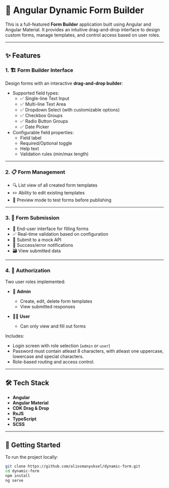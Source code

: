 # 🧩 Angular Dynamic Form Builder

This is a full-featured **Form Builder** application built using Angular and Angular Material. It provides an intuitive drag-and-drop interface to design custom forms, manage templates, and control access based on user roles.

---

## ✨ Features

### 1. 🏗️ Form Builder Interface

Design forms with an interactive **drag-and-drop builder**:

- Supported field types:
  - ✅ Single-line Text Input
  - ✅ Multi-line Text Area
  - ✅ Dropdown Select (with customizable options)
  - ✅ Checkbox Groups
  - ✅ Radio Button Groups
  - ✅ Date Picker
- Configurable field properties:
  - Field label
  - Required/Optional toggle
  - Help text
  - Validation rules (min/max length)

---

### 2. 📋 Form Management

- 🔍 List view of all created form templates
- ✏️ Ability to edit existing templates
- 👀 Preview mode to test forms before publishing

---

### 3. 📨 Form Submission

- 👥 End-user interface for filling forms
- ✅ Real-time validation based on configuration
- 🔗 Submit to a mock API
- 🎯 Success/error notifications
- 🗃️ View submitted data

---

### 4. 🔐 Authorization

Two user roles implemented:

- 👑 **Admin**
  - Create, edit, delete form templates
  - View submitted responses

- 🙋‍♂️ **User**
  - Can only view and fill out forms

Includes:
- Login screen with role selection (`admin` or `user`)
- Password must contain atleast 8 characters, with atleast one uppercase, lowercase and special characters.
- Role-based routing and access control.

---

## 🛠️ Tech Stack

- **Angular**
- **Angular Material**
- **CDK Drag & Drop**
- **RxJS**
- **TypeScript**
- **SCSS**

---

## 🚀 Getting Started

To run the project locally:

```bash
git clone https://github.com/aliosmanyuksel/dynamic-form.git
cd dynamic-form
npm install
ng serve
